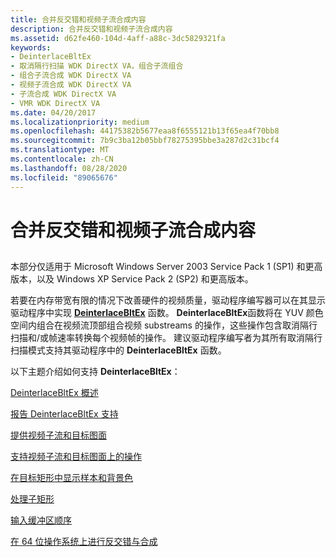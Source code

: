 ```yaml
---
title: 合并反交错和视频子流合成内容
description: 合并反交错和视频子流合成内容
ms.assetid: d62fe460-104d-4aff-a88c-3dc5829321fa
keywords:
- DeinterlaceBltEx
- 取消隔行扫描 WDK DirectX VA，组合子流组合
- 组合子流合成 WDK DirectX VA
- 视频子流合成 WDK DirectX VA
- 子流合成 WDK DirectX VA
- VMR WDK DirectX VA
ms.date: 04/20/2017
ms.localizationpriority: medium
ms.openlocfilehash: 44175382b5677eaa8f6555121b13f65ea4f70bb8
ms.sourcegitcommit: 7b9c3ba12b05bbf78275395bbe3a287d2c31bcf4
ms.translationtype: MT
ms.contentlocale: zh-CN
ms.lasthandoff: 08/28/2020
ms.locfileid: "89065676"
---
```

# <a name="combining-deinterlacing-and-video-substream-compositing"></a>合并反交错和视频子流合成内容


## <span id="ddk_combining_deinterlacing_and_video_substream_compositing_gg"></span><span id="DDK_COMBINING_DEINTERLACING_AND_VIDEO_SUBSTREAM_COMPOSITING_GG"></span>


本部分仅适用于 Microsoft Windows Server 2003 Service Pack 1 (SP1) 和更高版本，以及 Windows XP Service Pack 2 (SP2) 和更高版本。

若要在内存带宽有限的情况下改善硬件的视频质量，驱动程序编写器可以在其显示驱动程序中实现 [**DeinterlaceBltEx**](./dxva-deinterlacebobdeviceclass-deinterlacebltex.md) 函数。 **DeinterlaceBltEx**函数将在 YUV 颜色空间内组合在视频流顶部组合视频 substreams 的操作，这些操作包含取消隔行扫描和/或帧速率转换每个视频帧的操作。 建议驱动程序编写者为其所有取消隔行扫描模式支持其驱动程序中的 **DeinterlaceBltEx** 函数。

以下主题介绍如何支持 **DeinterlaceBltEx**：

[DeinterlaceBltEx 概述](overview-of-deinterlacebltex.md)

[报告 DeinterlaceBltEx 支持](reporting-support-for-deinterlacebltex.md)

[提供视频子流和目标图面](supplying-video-substream-and-destination-surfaces.md)

[支持视频子流和目标图面上的操作](supporting-operations-on-video-substream-and-destination-surfaces.md)

[在目标矩形中显示样本和背景色](displaying-samples-and-background-color-in-the-target-rectangle.md)

[处理子矩形](processing-subrectangles.md)

[输入缓冲区顺序](input-buffer-order.md)

[在 64 位操作系统上进行反交错与合成](deinterlacing-and-compositing-on-64-bit-operating-systems.md)

 

